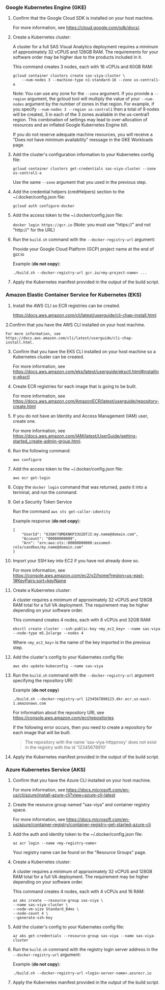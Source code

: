 ### Google Kubernetes Engine (GKE)
1. Confirm that the Google Cloud SDK is installed on your host machine.

	For more information, see https://cloud.google.com/sdk/docs/.

2. Create a Kubernetes cluster:

	A cluster for a full SAS Visual Analytics deployment requires a minimum of approximately 32 vCPUS and 128GB RAM.
	The requirements for your software order may be higher due to the products included in it.

	This command creates 3 nodes, each with 16 vCPUs and 60GB RAM:

	```
	gcloud container clusters create sas-viya-cluster \
		--num-nodes 3 --machine-type n1-standard-16 --zone us-central1-a
	```

	Note: You can use any zone for the `--zone` argument. If you provide a `--region` argument,
	the gcloud tool will multiply the value of your `--num-nodes` argument by the number
	of zones in that region. For example, if you specify 
	`--num-nodes 3 --region us-central1` then a total of 9 nodes will be
	created, 3 in each of the 3 zones available in the us-central1 region.
	This combination of settings may lead to over-allocation of resources and an inflated
	Google Kubernetes Engine bill.
 
	If you do not reserve adequate machine resources, you will receive a 
	"Does not have minimum availability" message in the GKE Workloads page.

3. Add the cluster's configuration information to your Kubernetes config file:

	`gcloud container clusters get-credentials sas-viya-cluster --zone us-central1-a`

	Use the same `--zone` argument that you used in the previous step.

4. Add the credential helpers (credHelpers) section to the ~/.docker/config.json file:

	`gcloud auth configure-docker`

5. Add the access token to the ~/.docker/config.json file:

	`docker login https://gcr.io` (Note: you must use "https://" and not "http://" for the URL)

6. Run the `build.sh` command with the `--docker-registry-url` argument:

	Provide your Google Cloud Platform (GCP) project name at the end of gcr.io

	Example (**do not copy**):
	```
	./build.sh --docker-registry-url gcr.io/<my-project-name> ...
	```

7. Apply the Kubernetes manifest provided in the output of the build script.


### Amazon Elastic Container Service for Kubernetes (EKS)
1. Install the AWS CLI so ECR registries can be created.

	https://docs.aws.amazon.com/cli/latest/userguide/cli-chap-install.html

2.Confirm that you have the AWS CLI installed on your host machine.

	For more information, see https://docs.aws.amazon.com/cli/latest/userguide/cli-chap-install.html.

3. Confirm that you have the EKS CLI installed on your host machine so a Kubernetes cluster can be created.

	For more information, see https://docs.aws.amazon.com/eks/latest/userguide/eksctl.html#installing-eksctl

4. Create ECR registries for each image that is going to be built.

	For more information, see https://docs.aws.amazon.com/AmazonECR/latest/userguide/repository-create.html

5. If you do not have an Identity and Access Management (IAM) user, create one.

	For more information, see https://docs.aws.amazon.com/IAM/latest/UserGuide/getting-started_create-admin-group.html.

6. Run the following command:

   ```
   aws configure
   ```

7. Add the access token to the ~/.docker/config.json file:

	```
    aws ecr get-login
    ```

8. Copy the `docker login` command that was returned, paste it into a terminal, and run the command.

9. Get a Security Token Service

	Run the command `aws sts get-caller-identity`

	Example response (**do not copy**):
	```
	{
		"UserId": "OJOAY7OMEKNKP33U2DTJI:my.name@domain.com",
		"Account": "00000000000",
		"Arn": "arn:aws:sts::00000000000:assumed-role/sandbox/my.name@domain.com"
	}
	```

10. Import your SSH key into EC2 if you have not already done so.

	For more information, see https://console.aws.amazon.com/ec2/v2/home?region=us-east-1#KeyPairs:sort=keyName

11. Create a Kubernetes cluster:

	A cluster requires a minimum of approximately 32 vCPUS and 128GB RAM total for a full VA deployment.
	The requirement may be higher depending on your software order.

	This command creates 4 nodes, each with 8 vCPUs and 32GB RAM:

	```
	eksctl create cluster --ssh-public-key <my_ec2_key> --name sas-viya --node-type m5.2xlarge --nodes 4
	```

	Where `<my_ec2_key>` is the name of the key imported in the previous step.

12. Add the cluster's config to your Kubernetes config file:

	```
	aws eks update-kubeconfig --name sas-viya
	```

13. Run the `build.sh` command with the `--docker-registry-url` argument specifying the repository URI:

	Example (**do not copy**)
	```
	./build.sh --docker-registry-url 1234567890123.dkr.ecr.us-east-1.amazonaws.com
	```

	For information about the repository URI, see https://console.aws.amazon.com/ecr/repositories

	If the following error occurs, then you need to create a repository for each image that will be built.

	> The repository with the name 'sas-viya-httpproxy' does not exist in the registry with the id '12345678910'

14. Apply the Kubernetes manifest provided in the output of the build script.


### Azure Kubernetes Service (AKS)
1. Confirm that you have the Azure CLI installed on your host machine.

	For more information, see https://docs.microsoft.com/en-us/cli/azure/install-azure-cli?view=azure-cli-latest

2. Create the resource group named "sas-viya" and container registry space.

	For more information, see https://docs.microsoft.com/en-us/azure/container-registry/container-registry-get-started-azure-cli

3. Add the auth and identity token to the ~/.docker/config.json file:

	```
	az acr login --name <my-registry-name>
	```

	Your registry name can be found on the "Resource Groups" page.

4. Create a Kubernetes cluster:

	A cluster requires a minimum of approximately 32 vCPUS and 128GB RAM total for a full VA deployment.
	The requirement may be higher depending on your software order.

	This command creates 4 nodes, each with 4 vCPUs and 16 RAM:

	```
	az aks create --resource-group sas-viya \
	--name sas-viya-cluster \
	--node-vm-size Standard_B4ms \
	--node-count 4 \
	--generate-ssh-key
	```

5. Add the cluster's config to your Kubernetes config file:

	```
	az aks get-credentials --resource-group sas-viya --name sas-viya-cluster
	```

6. Run the `build.sh` command with the registry login server address in the `--docker-registry-url` argument:

   Example (**do not copy**):
   ```
   ./build.sh --docker-registry-url <login-server-name>.azurecr.io
   ```

7. Apply the Kubernetes manifest provided in the output of the build script.
